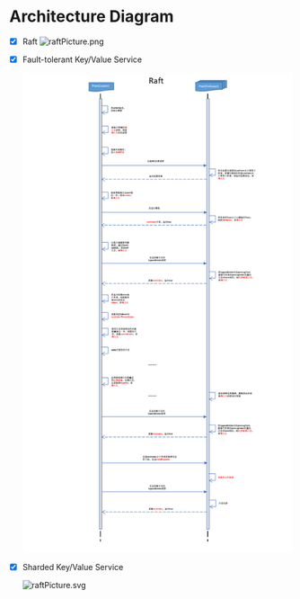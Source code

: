 # Architecture Diagram

- [x] Raft
  ![raftPicture.png](https://github.com/Scostifile/lab/blob/feature/acheiveShardKV/image_readme/raftPicture.png)
- [x] Fault-tolerant Key/Value Service
  <div align="center">
    <img src="image_readme/raftPicture.png">
  </div>
- [x] Sharded Key/Value Service

  ![raftPicture.svg](https://github.com/Scostifile/lab/blob/feature/acheiveShardKV/image_readme/raftPicture.png)